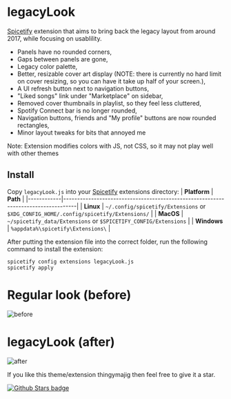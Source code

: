 # legacyLook
[Spicetify](https://github.com/khanhas/spicetify-cli) extension that aims to bring back the legacy layout from around 2017, while focusing on usablility.
 * Panels have no rounded corners,
 * Gaps between panels are gone,
 * Legacy color palette,
 * Better, resizable cover art display (NOTE: there is currently no hard limit on cover resizing, so you can have it take up half of your screen.),
 * A UI refresh button next to navigation buttons,
 * "Liked songs" link under "Marketplace" on sidebar,
 * Removed cover thumbnails in playlist, so they feel less cluttered,
 * Spotify Connect bar is no longer rounded,
 * Navigation buttons, friends and "My profile" buttons are now rounded rectangles,
 * Minor layout tweaks for bits that annoyed me

  Note: Extension modifies colors with JS, not CSS, so it may not play well with other themes

## Install
Copy `legacyLook.js` into your [Spicetify](https://github.com/khanhas/spicetify-cli) extensions directory:
| **Platform** | **Path**                                                                            |
|------------|-----------------------------------------------------------------------------------|
| **Linux**      | `~/.config/spicetify/Extensions` or `$XDG_CONFIG_HOME/.config/spicetify/Extensions/` |
| **MacOS**      | `~/spicetify_data/Extensions` or `$SPICETIFY_CONFIG/Extensions`                      |
| **Windows**    | `%appdata%\spicetify\Extensions\`                                              |

After putting the extension file into the correct folder, run the following command to install the extension:
```
spicetify config extensions legacyLook.js
spicetify apply
```

# Regular look (before)
![before](https://github.com/szymonszewcjr/legacyLook/assets/25388114/9da6a472-1d7a-4c0f-90ce-18babc349a2c)
# legacyLook (after)
![after](https://github.com/szymonszewcjr/legacyLook/assets/25388114/74d83f01-0c8d-4413-a664-45b3774e9090)


If you like this theme/extension thingymajig then feel free to give it a star.

[![Github Stars badge](https://img.shields.io/github/stars/szymonszewcjr/legacyLook?logo=github&style=social)](https://github.com/szymonszewcjr/legacyLook/)
